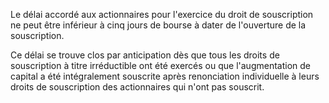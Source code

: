 Le délai accordé aux actionnaires pour l'exercice du droit de souscription ne peut être inférieur à cinq jours de bourse à dater de l'ouverture de la souscription.

Ce délai se trouve clos par anticipation dès que tous les droits de souscription à titre irréductible ont été exercés ou que l'augmentation de capital a été intégralement souscrite après renonciation individuelle à leurs droits de souscription des actionnaires qui n'ont pas souscrit.
